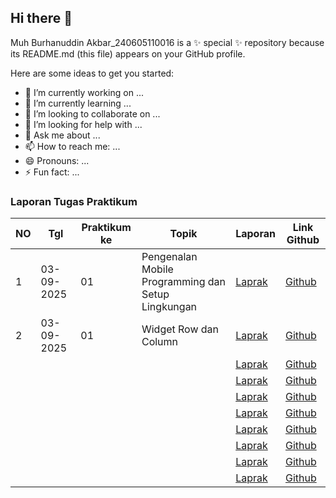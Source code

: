 ## Hi there 👋

Muh Burhanuddin Akbar_240605110016 is a ✨ special ✨ repository because its README.md (this file) appears on your GitHub profile.

Here are some ideas to get you started:

- 🔭 I’m currently working on ...
- 🌱 I’m currently learning ...
- 👯 I’m looking to collaborate on ...
- 🤔 I’m looking for help with ...
- 💬 Ask me about ...
- 📫 How to reach me: ...
- 😄 Pronouns: ...
- ⚡ Fun fact: ...
### Laporan Tugas Praktikum

| NO | Tgl       | Praktikum ke | Topik                                           | Laporan |      Link Github    |
|----|-----------|--------------|-------------------------------------------------|---------|---------------------|
| 1  | 03-09-2025 | 01           | Pengenalan Mobile Programming dan Setup Lingkungan |  [Laprak](https://drive.google.com/file/d/1L-I_dVI0bwgi1NTX6eAIT7tsWFNrcqyV/view?usp=sharing)   |   [Github](https://github.com/muhburhanuddinakbar/ALLLaprak.git)    |  
| 2  | 03-09-2025 | 01           | Widget Row dan Column |  [Laprak](https://drive.google.com/file/d/1Q7uAJEcqPGon5bqD3EWw03zhbPrOp_LS/view?usp=sharing)   |   [Github](https://github.com/muhburhanuddinakbar/ALLLaprak.git)    |  
|   |  |            |  |  [Laprak]()   |   [Github](https://github.com/muhburhanuddinakbar/ALLLaprak.git)    |  
|   |  |            |  |  [Laprak]()   |   [Github](https://github.com/muhburhanuddinakbar/ALLLaprak.git)    |  
|   |  |            |  |  [Laprak]()   |   [Github](https://github.com/muhburhanuddinakbar/ALLLaprak.git)    |  
|   |  |            |  |  [Laprak]()   |   [Github]()    |  
|   |  |            |  |  [Laprak]()   |   [Github](https://github.com/muhburhanuddinakbar/ALLLaprak.git)    |  
|   |  |            |  |  [Laprak]()   |   [Github](https://github.com/muhburhanuddinakbar/ALLLaprak.git)    |  
|   |  |            |  |  [Laprak]()   |   [Github](https://github.com/muhburhanuddinakbar/ALLLaprak.git)    |  
|   |  |            |  |  [Laprak]()   |   [Github](https://github.com/muhburhanuddinakbar/ALLLaprak.git)    |  

